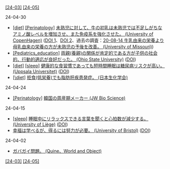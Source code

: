 [\[24-03\]](2403.md) [\[24-05\]](2405.md)

24-04-30
* [\[diet\]](diet.md) [\[Perinatology\]](Perinatology.md) [未熟児に対して、牛の初乳は未熟児では不足しがちなアミノ酸レベルを増加させ、また免疫系を強化させた。 (University of CopenHagen)](https://healthsciences.ku.dk/newsfaculty-news/2023/10/for-prematurely-born-infants-cow-colostrum-can-be-used-to-supplement-mothers-own-milk) ([DOI 1](https://doi.org/10.1016/j.clnu.2023.06.024)、[DOI 2](https://doi.org/10.1016/j.clnu.2023.03.008)、過去の調査：[20-08-14 牛乳由来の栄養より母乳由来の栄養の方が未熟児の予後を改善。 (University of Missouri)](2008.md))
* [\[Pediatrics_education\]](Pediatrics_education.md) [両親(養親)の関係が肯定的である方が子供の社会的、行動的適応が良好だった。 (Ohio State University)](https://www.osu.edu/impact/now-at-ohio-state/co-parenting) ([DOI](https://doi.org/10.1111/cdev.13904))
* [\[diet\]](diet.md) [\[sleep\]](sleep.md) [健康的な食習慣であっても短時間睡眠は糖尿病リスクが高い。 (Uppsala Universitet)](https://www.uu.se/en/press/press-releases/2024/2024-03-06-too-little-sleep-raises-risk-of-type-2-diabetes) ([DOI](https://doi.org/10.1001/jamanetworkopen.2024.1147))
* [[\diet\]](diet.md) [拒食(低栄養)でも脂肪肝疾患発症。 (日本生化学会)](https://seikagaku.jbsoc.or.jp/10.14952/SEIKAGAKU.2021.930035/data/index.html)

24-04-24
* [\[Perinatology\]](Perinatology.md) [韓国の周産期メーカー (JW Bio Science)](https://www.jw-bioscience.co.kr/bioscience/en/main.jsp)

24-04-15
* [\[sleep\]](sleep.md) [睡眠中にリラックスできる言葉を聞くと心拍数が減少する。 (University of Liège)](https://www.giga.uliege.be/cms/c_12409181/en/hearing-relaxing-words-in-your-sleep-slows-your-heart-down) ([DOI](https://doi.org/10.1111/jsr.14160))
* [幸福は学べるが、得るには努力が必要。 (University of Bristol)](https://www.bristol.ac.uk/news/2024/march/science-of-happiness-new-findings.html) ([DOI](https://doi.org/10.1007/s10734-024-01202-4))

24-04-02
* [ガバガイ問題。 (Quine、World and Object)](https://en.wikipedia.org/wiki/Word_and_Object)

[\[24-03\]](2403.md) [\[24-05\]](2405.md)
